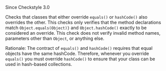 Since Checkstyle 3.0

Checks that classes that either override `equals()` or `hashCode()` also overrides the other. This checks only verifies that the method declarations match `Object.equals(Object)}` and `Object.hashCode()` exactly to be considered an override. This check does not verify invalid method names, parameters other than `Object`, or anything else.

Rationale: The contract of `equals()` and `hashCode()` requires that equal objects have the same hashCode. Therefore, whenever you override `equals()` you must override `hashCode()` to ensure that your class can be used in hash-based collections.